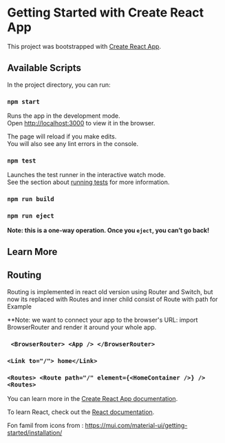 # Getting Started with Create React App

This project was bootstrapped with [Create React App](https://github.com/facebook/create-react-app).

## Available Scripts

In the project directory, you can run:

### `npm start`

Runs the app in the development mode.\
Open [http://localhost:3000](http://localhost:3000) to view it in the browser.

The page will reload if you make edits.\
You will also see any lint errors in the console.

### `npm test`

Launches the test runner in the interactive watch mode.\
See the section about [running tests](https://facebook.github.io/create-react-app/docs/running-tests) for more information.

### `npm run build`

### `npm run eject`

**Note: this is a one-way operation. Once you `eject`, you can’t go back!**
## Learn More

## Routing
  Routing is implemented in react old version using Router and Switch, but now its replaced with Routes and inner child consist of Route with path for Example

**Note: we want to connect your app to the browser's URL: import BrowserRouter and render it around your whole app.

### ` <BrowserRouter> <App /> </BrowserRouter>`
### `<Link to="/"> home</Link>`

### `<Routes> <Route path="/" element={<HomeContainer />} /> <Routes>`

You can learn more in the [Create React App documentation](https://facebook.github.io/create-react-app/docs/getting-started).

To learn React, check out the [React documentation](https://reactjs.org/).

Fon famil from 
icons from : https://mui.com/material-ui/getting-started/installation/

